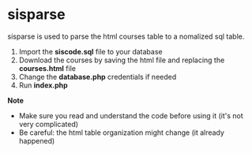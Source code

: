 sisparse
========

sisparse is used to parse the html courses table to a nomalized sql table.

1. Import the **siscode.sql** file to your database
2. Download the courses by saving the html file and replacing the **courses.html** file
3. Change the **database.php** credentials if needed
4. Run **index.php**

**Note**
* Make sure you read and understand the code before using it (it's not very complicated)
* Be careful: the html table organization might change (it already happened)
